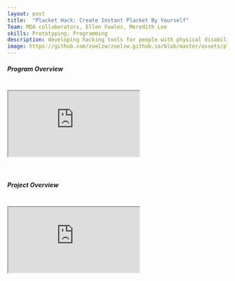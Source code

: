 ```yaml
---
layout: post
title:  "Placket Hack: Create Instant Placket By Yourself"
Team: MDA collaborators, Ellen Fowles, Meredith Lee
skills: Prototyping; Programming 
description: developing hacking tools for people with physical disabilities
image: https://github.com/zoelzw/zoelzw.github.io/blob/master/assets/placket.png?raw=true
---
```

<div class="row">
  <div class="col-md-3">
    <h5 class="Heading"> Program Overview </h5>
    <br>
  </div>
  
  <div class="col-md-9">
    <div class="d-flex justify-content-center embed-responsive embed-responsive-16by9">
      <iframe class="embed-responsive-item" src="https://www.youtube.com/embed/qJjRVBIzBZ0" allowfullscreen></iframe>
    </div>
    <br>
  </div>
  
</div>

<div class="row">
  <div class="col-md-3">
    <br>
    <h5 class="Heading"> Project Overview </h5>
  </div>
  
  <div class="col-md-9">
    <br>
    <div class="d-flex justify-content-center embed-responsive embed-responsive-16by9">
      <iframe class="embed-responsive-item" src="https://www.youtube.com/embed/lYK7SriNFOM" allowfullscreen></iframe>
    </div>
  </div>
</div>



